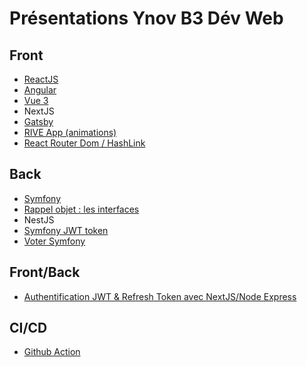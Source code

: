 # Présentations Ynov B3 Dév Web

## Front

- [ReactJS](https://github.com/ynov-b3-dev-web/react-front)
- [Angular](angular/)
- [Vue 3](vue-3/)
- NextJS
- [Gatsby](https://github.com/ld-web/vtc-lyon-beaujolais)
- [RIVE App (animations)](RIVE_App/)
- [React Router Dom / HashLink](react-router-dom/README.md)

## Back

- [Symfony](https://github.com/ynov-b3-dev-web/sf-5-back)
- [Rappel objet : les interfaces](rappel_objet_interfaces/)
- NestJS
- [Symfony JWT token](symfony_JWT_token/)
- [Voter Symfony](Voter.md)

## Front/Back

- [Authentification JWT & Refresh Token avec NextJS/Node Express](Authentification/)

## CI/CD  

- [Github Action](présentation-github-action/)
